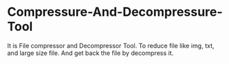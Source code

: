 # Compressure-And-Decompressure-Tool
It is File compressor and Decompressor Tool. To reduce file like img, txt, and large size file. And get back the file by decompress it.
